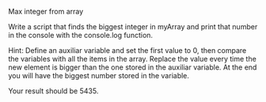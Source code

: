 Max integer from array

Write a script that finds the biggest integer in myArray and print that number in the console with the console.log function.

Hint:
Define an auxiliar variable and set the first value to 0, then compare the variables with all the items in the array. Replace the value every time the new element is bigger than the one stored in the auxiliar variable. At the end you will have the biggest number stored in the variable.

Your result should be 5435.